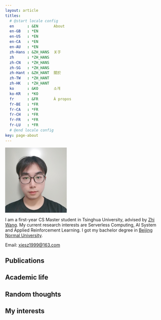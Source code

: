 ```yaml
---
layout: article
titles:
  # @start locale config
  en      : &EN       About
  en-GB   : *EN
  en-US   : *EN
  en-CA   : *EN
  en-AU   : *EN
  zh-Hans : &ZH_HANS  关于
  zh      : *ZH_HANS
  zh-CN   : *ZH_HANS
  zh-SG   : *ZH_HANS
  zh-Hant : &ZH_HANT  關於
  zh-TW   : *ZH_HANT
  zh-HK   : *ZH_HANT
  ko      : &KO       소개
  ko-KR   : *KO
  fr      : &FR       À propos
  fr-BE   : *FR
  fr-CA   : *FR
  fr-CH   : *FR
  fr-FR   : *FR
  fr-LU   : *FR
  # @end locale config
key: page-about
---
```


<img src="./assets/images/6.jpg" width = "200" alt="图片名称" align=center />

I am a first-year CS Master student in Tsinghua University, advised by [Zhi Wang](http://pages.mmlab.top/). My current research interests are Serverless Computing, AI System and Applied Reinforcement Learning. I got my bachelor degree in [Beijing Normal University](https://www.bnu.edu.cn/).

Email: xiesz1999@163.com

## Publications

## Academic life

## Random thoughts

## My interests

